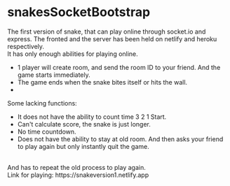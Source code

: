 # snakesSocketBootstrap
The first version of snake, that can play online through socket.io and express. The fronted and the server has been held on netlify and heroku respectively.
<br>
It has only enough abilities for playing online. 
  + 1 player will create room, and send the room ID to your friend. And the game starts immediately.
  + The game ends when the snake bites itself or hits the wall. <br>
  + 
Some lacking functions: 
  + It does not have the ability to count time 3 2 1 Start.
  + Can't calculate score, the snake is just longer.
  + No time countdown.
  + Does not have the ability to stay at old room. And then asks your friend to play again but only instantly quit the game.
  <br>
  And has to repeat the old process to play again.
  <br>
Link for playing: https://snakeversion1.netlify.app
